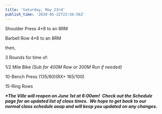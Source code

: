 ```yaml
---
title: 'Saturday, May 23rd'
publish_time: '2020-05-22T23:56:56Z'
---
```


Shoulder Press 4×8 to an 8RM

Barbell Row 4×8 to an 8RM

then,

3 Rounds for time of:

1/2 Mile Bike *(Sub for 400M Row or 300M Run if needed)*

10-Bench Press (135/80)(RX+ 165/100)

15-Ring Rows

***\*The Ville will reopen on June 1st at 6:00am!  Check out the
Schedule page for an updated list of class times.  We hope to get back
to our normal class schedule asap and will keep you updated on any
changes.***
